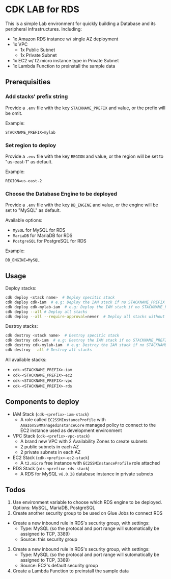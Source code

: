 
# CDK LAB for RDS

This is a simple Lab environment for quickly building a Database and its peripheral infrastructures. Including:

* 1x Amazon RDS instance w/ single AZ deployment
* 1x VPC
  * 1x Public Subnet
  * 1x Private Subnet
* 1x EC2 w/ t2.micro instance type in Private Subnet
* 1x Lambda Function to preinstall the sample data

## Prerequisities

### Add stacks' prefix string

Provide a `.env` file with the key `STACKNAME_PREFIX` and value, or the prefix will be omit.

Example:

```
STACKNAME_PREFIX=mylab
```

### Set region to deploy

Provide a `.env` file with the key `REGION` and value, or the region will be set to "us-east-1" as default.

Example:

```
REGION=us-east-2
```

### Choose the Database Engine to be deployed

Provide a `.env` file with the key `DB_ENGINE` and value, or the engine will be set to "MySQL" as default.

Available options:

* `MySQL` for MySQL for RDS
* `MariaDB` for MariaDB for RDS
* `PostgreSQL` for PostgreSQL for RDS

Example:

```
DB_ENGINE=MySQL
```

## Usage

Deploy stacks:

```bash
cdk deploy <stack name>  # Deploy specitic stack
cdk deploy cdk-iam  # e.g: Deploy the IAM stack if no STACKNAME_PREFIX specified
cdk deploy cdk-mylab-iam  # e.g: Deploy the IAM stack if no STACKNAME_PREFIX assigned as "mylab"
cdk deploy --all # Deploy all stacks
cdk deploy --all --require-approval=never  # Deploy all stacks without asking yes or no
```

Destroy stacks:

```bash
cdk destroy <stack name>  # Destroy specitic stack
cdk destroy cdk-iam  # e.g: Destroy the IAM stack if no STACKNAME_PREFIX specified
cdk destroy cdk-mylab-iam  # e.g: Destroy the IAM stack if no STACKNAME_PREFIX assigned as "mylab"
cdk destroy --all # Destroy all stacks
```

All available stacks:

* `cdk-<STACKNAME_PREFIX>-iam`
* `cdk-<STACKNAME_PREFIX>-ec2`
* `cdk-<STACKNAME_PREFIX>-vpc`
* `cdk-<STACKNAME_PREFIX>-rds`

## Components to deploy

* IAM Stack (`cdk-<prefix>-iam-stack`)
  * A role called `EC2SSMInstanceProfile` with `AmazonSSMManagedInstanceCore` managed policy to connect to the EC2 instance used as development environment
* VPC Stack (`cdk-<prefix>-vpc-stack`)
  * A brand new VPC with 2 Availability Zones to create subnets
  * 2 public subnets in each AZ
  * 2 private subnets in each AZ
* EC2 Stack (`cdk-<prefix>-ec2-stack`)
  * A `t2.micro` free instance with `EC2SSMInstanceProfile` role attached
* RDS Stack (`cdk-<prefix>-rds-stack`)
  * A RDS for MySQL `v8.0.28` database instance in private subnets

## Todos

1. Use environment variable to choose which RDS engine to be deployed. Options: MySQL, MariaDB, PostgreSQL
2. Create another security group to be used on Glue Jobs to connect RDS
  * Create a new inbound rule in RDS's security group, with settings:
    * Type: MySQL (so the protocal and port range will sutomatically be assigned to TCP, 3389)
    * Source: this security group
3. Create a new inbound rule in RDS's security group, with settings:
    * Type: MySQL (so the protocal and port range will sutomatically be assigned to TCP, 3389)
    * Source: EC2's default security group
4. Create a Lambda Function to preinstall the sample data
